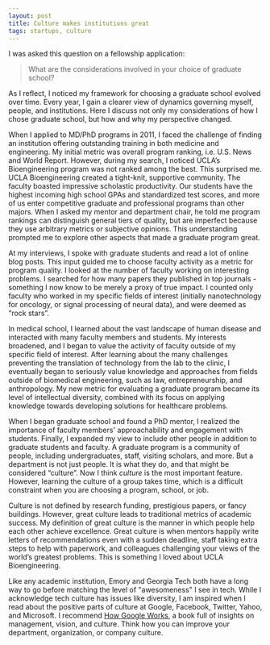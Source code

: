 ```yaml
---
layout: post
title: Culture makes institutions great
tags: startups, culture
---
```


I was asked this question on a fellowship application:

> What are the considerations involved in your choice of graduate school?

As I reflect, I noticed my framework for choosing a graduate school evolved over time. Every year, I gain a clearer view of dynamics governing myself, people, and institutions. Here I discuss not only my considerations of how I chose graduate school, but how and why my perspective changed.

When I applied to MD/PhD programs in 2011, I faced the challenge of finding an institution offering outstanding training in both medicine and engineering. My initial metric was overall program ranking, i.e. U.S. News and World Report. However, during my search, I noticed UCLA’s Bioengineering program was not ranked among the best. This surprised me. UCLA Bioengineering created a tight-knit, supportive community. The faculty boasted impressive scholastic productivity. Our students have the highest incoming high school GPAs and standardized test scores, and more of us enter competitive graduate and professional programs than other majors. When I asked my mentor and department chair, he told me program rankings can distinguish general tiers of quality, but are imperfect because they use arbitrary metrics or subjective opinions. This understanding prompted me to explore other aspects that made a graduate program great.

At my interviews, I spoke with graduate students and read a lot of online blog posts. This input guided me to choose faculty activity as a metric for program quality. I looked at the number of faculty working on interesting problems. I searched for how many papers they published in top journals - something I now know to be merely a proxy of true impact. I counted only faculty who worked in my specific fields of interest (initially nanotechnology for oncology, or signal processing of neural data), and were deemed as “rock stars”.

In medical school, I learned about the vast landscape of human disease and interacted with many faculty members and students. My interests broadened, and I began to value the activity of faculty outside of my specific field of interest. After learning about the many challenges preventing the translation of technology from the lab to the clinic, I eventually began to seriously value knowledge and approaches from fields outside of biomedical engineering, such as law, entrepreneurship, and anthropology. My new metric for evaluating a graduate program became its level of intellectual diversity, combined with its focus on applying knowledge towards developing solutions for healthcare problems.

When I began graduate school and found a PhD mentor, I realized the importance of faculty members' approachability and engagement with students. Finally, I expanded my view to include other people in addition to graduate students and faculty. A graduate program is a community of people, including undergraduates, staff, visiting scholars, and more. But a department is not just people. It is what they do, and that might be considered “culture”. Now I think *culture* is the most important feature. However, learning the culture of a group takes time, which is a difficult constraint when you are choosing a program, school, or job.

Culture is not defined by research funding, prestigious papers, or fancy buildings. However, great culture leads to traditional metrics of academic success. My definition of great culture is the manner in which people help each other achieve excellence. Great culture is when mentors happily write letters of recommendations even with a sudden deadline, staff taking extra steps to help with paperwork, and colleagues challenging your views of the world’s greatest problems. This is something I loved about UCLA Bioengineering.

Like any academic institution, Emory and Georgia Tech both have a long way to go before matching the level of "awesomeness" I see in tech. While I acknowledge tech culture has issues like diversity, I am inspired when I read about the positive parts of culture at Google, Facebook, Twitter, Yahoo, and Microsoft. I recommend [How Google Works](http://www.amazon.com/How-Google-Works-Eric-Schmidt/dp/1455582344), a book full of insights on management, vision, and culture. Think how you can improve your department, organization, or company culture.
